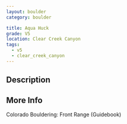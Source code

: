 ```yaml
---
layout: boulder
category: boulder

title: Aqua Huck
grade: V5
location: Clear Creek Canyon
tags:
  - v5
  - clear_creek_canyon
---
```


## Description


## More Info
Colorado Bouldering: Front Range (Guidebook)
